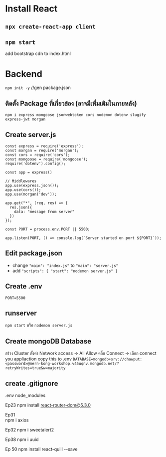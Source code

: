 # Install React

## `npx create-react-app client`

## `npm start`

add bootstrap cdn to index.html


# Backend

`npm init -y`    //gen package.json

## ติดตั้ง Package ที่เกี่ยวข้อง  (อาจมีเพิ่มเติมในภายหลัง)
`npm i express mongoose jsonwebtoken cors nodemon dotenv slugify express-jwt morgan`

## Create server.js
  ```
  const express = require('express');
  const morgan = require('morgan');
  const cors = require('cors');
  const mongoose = require('mongoose');
  require('dotenv').config();

  const app = express()

  // Middlewares
  app.use(express.json());
  app.use(cors());
  app.use(morgan('dev'));

  app.get("*", (req, res) => {
    res.json({
      data: "message from server"
    })
  });

  const PORT = process.env.PORT || 5500;

  app.listen(PORT, () => console.log(`Server started on port ${PORT}`));
  ```

## Edit package.json  
- change `"main": "index.js"` to `"main": "server.js"`
- add `"scripts": { "start": "nodemon server.js" }`

## Create .env
`PORT=5500`

## runserver
`npm start` หรือ `nodemon server.js`

## Create mongoDB Database 
สร้าง Cluster
ตั้งค่า Network access -> All Allow
คลิ๊ก Connect
-> เลือก connect you appliaction
copy this to .env
`DATABASE=mongodb+srv://chawput:<password>@mern-kong-workshop.v45uqnv.mongodb.net/?retryWrites=true&w=majority`

## create .gitignore
  .env
  node_modules


Ep23
npm install react-router-dom@5.3.0


Ep31  
npm i axios

Ep32
npm i sweetalert2

Ep38 
npm i uuid

Ep 50
npm install react-quill --save